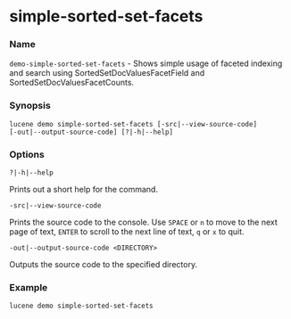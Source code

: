 # simple-sorted-set-facets

### Name

`demo-simple-sorted-set-facets` - Shows simple usage of faceted indexing and search using SortedSetDocValuesFacetField and SortedSetDocValuesFacetCounts.

### Synopsis

<code>lucene demo simple-sorted-set-facets [-src|--view-source-code] [-out|--output-source-code] [?|-h|--help]</code>

### Options

`?|-h|--help`

Prints out a short help for the command.

`-src|--view-source-code`

Prints the source code to the console. Use `SPACE` or `n` to move to the next page of text, `ENTER` to scroll to the next line of text, `q` or `x` to quit.

`-out|--output-source-code <DIRECTORY>`

Outputs the source code to the specified directory.

### Example

<code>lucene demo simple-sorted-set-facets</code>


